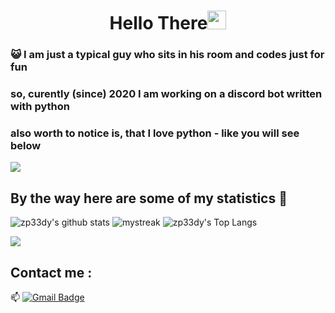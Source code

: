 <h1 align="center">Hello There<img src="https://github.com/souvikguria98/souvikguria98/blob/master/Hi.gif" width="30"> </h1>

### :smiley_cat: I am just a typical guy who sits in his room and codes just for fun

### so, curently (since) 2020 I am working on a discord bot written with python

### also worth to notice is, that I love python - like you will see below

<a href="https://www.youtube.com/watch?v=dQw4w9WgXcQ"><img src="https://user-images.githubusercontent.com/73097560/115834477-dbab4500-a447-11eb-908a-139a6edaec5c.gif"></a>

## By the way here are some of my statistics 🚀
![zp33dy's github stats](https://github-readme-stats.vercel.app/api?username=zp33dy&count_private=true&show_icons=true&theme=tokyonight)
<img src="https://github-readme-streak-stats.herokuapp.com/?user=zp33dy&theme=tokyonight" alt="mystreak"/>
![zp33dy's Top Langs](https://github-readme-stats.vercel.app/api/top-langs/?username=zp33dy&theme=tokyonight&layout=compact)

<a href="https://www.youtube.com/watch?v=dQw4w9WgXcQ"><img src="https://user-images.githubusercontent.com/73097560/115834477-dbab4500-a447-11eb-908a-139a6edaec5c.gif"></a>

## Contact me : 
📫 [![Gmail Badge](https://img.shields.io/badge/-paul.zenker.pz@gmail.com-blue?style=flat-roundedrectangle&logo=Gmail&logoColor=white&link=mailto:paul.zenker.pz@gmail.com)](paul.zenker.pz@gmail.com)
